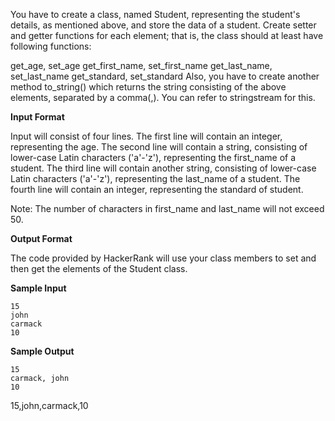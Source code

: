 You have to create a class, named Student, representing the student's details, as mentioned above, and store the data of a student. Create setter and getter functions for each element; that is, the class should at least have following functions:

get_age, set_age
get_first_name, set_first_name
get_last_name, set_last_name
get_standard, set_standard
Also, you have to create another method to_string() which returns the string consisting of the above elements, separated by a comma(,). You can refer to stringstream for this.

__Input Format__

Input will consist of four lines.
The first line will contain an integer, representing the age. The second line will contain a string, consisting of lower-case Latin characters ('a'-'z'), representing the first_name of a student.
The third line will contain another string, consisting of lower-case Latin characters ('a'-'z'), representing the last_name of a student.
The fourth line will contain an integer, representing the standard of student.

Note: The number of characters in first_name and last_name will not exceed 50.

__Output Format__

The code provided by HackerRank will use your class members to set and then get the elements of the Student class.

__Sample Input__
```
15
john
carmack
10
```
__Sample Output__
```
15
carmack, john
10
```
15,john,carmack,10
